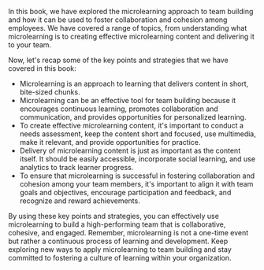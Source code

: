 
In this book, we have explored the microlearning approach to team building and how it can be used to foster collaboration and cohesion among employees. We have covered a range of topics, from understanding what microlearning is to creating effective microlearning content and delivering it to your team.

Now, let's recap some of the key points and strategies that we have covered in this book:

* Microlearning is an approach to learning that delivers content in short, bite-sized chunks.
* Microlearning can be an effective tool for team building because it encourages continuous learning, promotes collaboration and communication, and provides opportunities for personalized learning.
* To create effective microlearning content, it's important to conduct a needs assessment, keep the content short and focused, use multimedia, make it relevant, and provide opportunities for practice.
* Delivery of microlearning content is just as important as the content itself. It should be easily accessible, incorporate social learning, and use analytics to track learner progress.
* To ensure that microlearning is successful in fostering collaboration and cohesion among your team members, it's important to align it with team goals and objectives, encourage participation and feedback, and recognize and reward achievements.

By using these key points and strategies, you can effectively use microlearning to build a high-performing team that is collaborative, cohesive, and engaged. Remember, microlearning is not a one-time event but rather a continuous process of learning and development. Keep exploring new ways to apply microlearning to team building and stay committed to fostering a culture of learning within your organization.
